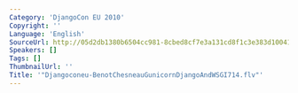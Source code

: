 ```yaml
---
Category: 'DjangoCon EU 2010'
Copyright: ''
Language: 'English'
SourceUrl: http://05d2db1380b6504cc981-8cbed8cf7e3a131cd8f1c3e383d10041.r93.cf2.rackcdn.com/djangocon-eu-2010/Djangoconeu-BenotChesneauGunicornDjangoAndWSGI714.flv
Speakers: []
Tags: []
ThumbnailUrl: ''
Title: '"Djangoconeu-BenotChesneauGunicornDjangoAndWSGI714.flv"'
---
```


